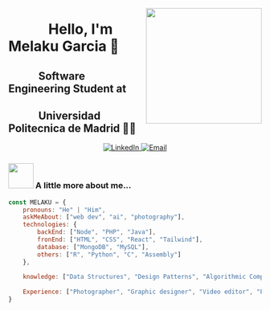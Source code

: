 <p align="center">
  <img align="right" src="https://media.giphy.com/media/CuuSHzuc0O166MRfjt/giphy.gif" width="230">
</p>

# &nbsp;&nbsp;&nbsp;&nbsp;&nbsp;&nbsp;&nbsp;&nbsp;&nbsp;&nbsp;&nbsp;&nbsp;Hello, I'm Melaku Garcia 👋
## &nbsp;&nbsp;&nbsp;&nbsp;&nbsp;&nbsp;&nbsp;&nbsp;&nbsp;&nbsp;&nbsp;&nbsp;Software Engineering Student at
## &nbsp;&nbsp;&nbsp;&nbsp;&nbsp;&nbsp;&nbsp;&nbsp;&nbsp;&nbsp;&nbsp;&nbsp;Universidad Politecnica de Madrid 👨‍💻

<p align="center">
  <a href="https://www.linkedin.com/in/melakugb/?originalSubdomain=es">
    <img src="https://img.shields.io/badge/LinkedIn-melaku-blue" alt="LinkedIn">
  </a>
  <a href="mailto:melakugarciabon@gmail.com">
    <img src="https://img.shields.io/badge/Gmail-melakugarciabon%40gmail.com-red" alt="Email">
  </a>
</p>

### <img src="https://media.giphy.com/media/VgCDAzcKvsR6OM0uWg/giphy.gif" width="50"> A little more about me...

```javascript
const MELAKU = {
    pronouns: "He" | "Him",
    askMeAbout: ["web dev", "ai", "photography"],
    technologies: {
        backEnd: ["Node", "PHP", "Java"],
        fronEnd: ["HTML", "CSS", "React", "Tailwind"],
        database: ["MongoDB", "MySQL"],
        others: ["R", "Python", "C", "Assembly"]
    },
    
    knowledge: ["Data Structures", "Design Patterns", "Algorithmic Complexity", "Lots of Math"]
    
    Experience: ["Photographer", "Graphic designer", "Video editor", "Photography retail seller"]
}



